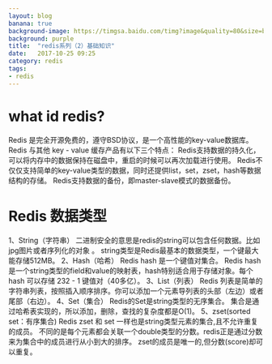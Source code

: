 ```yaml
---
layout: blog
banana: true
background-image: https://timgsa.baidu.com/timg?image&quality=80&size=b9999_10000&sec=1508933893212&di=f170453e2e87765af6a10307b3899fdb&imgtype=0&src=http%3A%2F%2Fstatic.open-open.com%2Fnews%2FuploadImg%2F20160618%2F20160618093614_122.png
background: purple
title:  "redis系列（2）基础知识"
date:   2017-10-25 09:25
category: redis
tags:
- redis
---
```


# what id  redis?
Redis 是完全开源免费的，遵守BSD协议，是一个高性能的key-value数据库。
Redis 与其他 key - value 缓存产品有以下三个特点：
Redis支持数据的持久化，可以将内存中的数据保持在磁盘中，重启的时候可以再次加载进行使用。
Redis不仅仅支持简单的key-value类型的数据，同时还提供list，set，zset，hash等数据结构的存储。
Redis支持数据的备份，即master-slave模式的数据备份。

# Redis 数据类型
1、String（字符串） 二进制安全的意思是redis的string可以包含任何数据。比如jpg图片或者序列化的对象 。
string类型是Redis最基本的数据类型，一个键最大能存储512MB。
2、Hash（哈希）
Redis hash 是一个键值对集合。
Redis hash是一个string类型的field和value的映射表，hash特别适合用于存储对象。每个 hash 可以存储 232 - 1 键值对（40多亿）。
3、List（列表）
Redis 列表是简单的字符串列表，按照插入顺序排序。你可以添加一个元素导列表的头部（左边）或者尾部（右边）。
4、Set（集合）
Redis的Set是string类型的无序集合。
集合是通过哈希表实现的，所以添加，删除，查找的复杂度都是O(1)。
5、zset(sorted set：有序集合)
Redis zset 和 set 一样也是string类型元素的集合,且不允许重复的成员。
不同的是每个元素都会关联一个double类型的分数。redis正是通过分数来为集合中的成员进行从小到大的排序。
zset的成员是唯一的,但分数(score)却可以重复。

